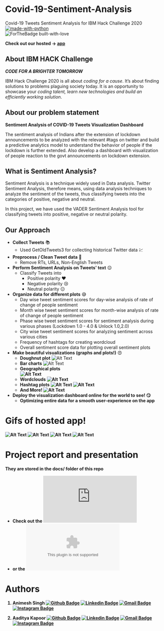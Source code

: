 # Covid-19-Sentiment-Analysis

<span>Covid-19 Tweets Sentiment Analysis for IBM Hack Challenge 2020 </span><br>
[![made-with-python](https://img.shields.io/badge/Made%20with-Python-1f425f.svg)](https://www.python.org/)<br>
![ForTheBadge built-with-love](http://ForTheBadge.com/images/badges/built-with-love.svg)
<br>

<b>Check out our hosted -> [app](https://covid-19-ibm.herokuapp.com/) </b> 

## About IBM HACK Challenge 
<i><b> CODE FOR A BRIGHTER TOMORROW </b></i>

IBM Hack Challenge 2020 is all about <i>coding for a cause</i>. It’s about finding solutions to problems plaguing society today. 
It is an opportunity to showcase your <i>coding talent, learn new technologies and build an efficiently working solution</i>.

## About our problem statement
<b>Sentiment Analysis of COVID-19 Tweets Visualization Dashboard</b>

The sentiment analysis of Indians after the extension of lockdown announcements to be analyzed with the relevant #tags on twitter and build a 
predictive analytics model to understand the behavior of people if the lockdown is further extended. Also develop a dashboard with visualization
of people reaction to the govt announcements on lockdown extension.

## What is Sentiment Analysis?

Sentiment Analysis is a technique widely used in Data analysis. Twitter Sentiment Analysis, therefore means, using data analysis techniques
to analyze the sentiment of the tweets, thus classifying tweets into the categories of positive, negative and neutral.

In this project, we have used the VADER Sentiment Analysis tool for classifying tweets into positive, negative or neutral polarity.

## Our Approach

- <b>Collect Tweets</b> :books:
  - Used GetOldTweets3 for collecting historical Twitter data :chart:
- <b>Preprocess / Clean Tweet data</b> :broom:
  - Remove RTs, URLs, Non-English Tweets
- <b>Perform Sentiment Analysis on Tweets' text</b> :relieved:
  - Classify Tweets into
    - Positive polarity :heart:
    - Negative polarity :cry:
    - Neutral polarity :neutral_face:
- <b>Organize data for different plots</b> :sweat_smile:
  - Day wise tweet sentiment scores for day-wise analysis of rate of change of people sentiment 
  - Month wise tweet sentiment scores for month-wise analysis of rate of change of people sentiment 
  - Phase wise tweet sentiment scores for sentiment analysis during various phases (Lockdown 1.0 - 4.0 & Unlock 1.0,2.0)
  - City wise tweet sentiment scores for analyzing sentiment across various cities
  - Frequency of hashtags for creating wordcloud
  - Overall sentiment score data for plotting overall sentiment plots
- <b>Make beautiful visualizations (graphs and plots!)</b> :heart_eyes:
  - <b>Doughnut plot</b>
  ![Alt Text](https://github.com/SmartPracticeschool/SBSPS-Challenge-3912-Sentiment-Analysis-of-Covid-19-Tweets-Visualization-Dashboard//blob/master/Screenshots/doughnut.png)
  - <b>Bar charts</b>
  ![Alt Text](https://github.com/SmartPracticeschool/SBSPS-Challenge-3912-Sentiment-Analysis-of-Covid-19-Tweets-Visualization-Dashboard//blob/master/Screenshots/monthly.png)
  - <b>Geographical plots</br>
  ![Alt Text](https://github.com/SmartPracticeschool/SBSPS-Challenge-3912-Sentiment-Analysis-of-Covid-19-Tweets-Visualization-Dashboard//blob/master/Screenshots/geo.png)
  - <b>Wordclouds</b>
  ![Alt Text](https://github.com/SmartPracticeschool/SBSPS-Challenge-3912-Sentiment-Analysis-of-Covid-19-Tweets-Visualization-Dashboard//blob/master/Screenshots/wordcloud.png)
  - <b>Hashtag plots</b>
  ![Alt Text](https://github.com/SmartPracticeschool/SBSPS-Challenge-3912-Sentiment-Analysis-of-Covid-19-Tweets-Visualization-Dashboard//blob/master/Screenshots/more_popular.png)
  ![Alt Text](https://github.com/SmartPracticeschool/SBSPS-Challenge-3912-Sentiment-Analysis-of-Covid-19-Tweets-Visualization-Dashboard//blob/master/Screenshots/less_popular.png)
  - <b>And More!</b>
  ![Alt Text](https://github.com/SmartPracticeschool/SBSPS-Challenge-3912-Sentiment-Analysis-of-Covid-19-Tweets-Visualization-Dashboard//blob/master/Screenshots/daily.png)
- <b>Deploy the visualization dashboard online for the world to see!</b> :smirk:
  - Optimizing entire data for a smooth user-experience on the app
  
# Gifs of hosted app!
![Alt Text](https://github.com/SmartPracticeschool/SBSPS-Challenge-3912-Sentiment-Analysis-of-Covid-19-Tweets-Visualization-Dashboard//blob/master/gifs/1.gif)
![Alt Text](https://github.com/SmartPracticeschool/SBSPS-Challenge-3912-Sentiment-Analysis-of-Covid-19-Tweets-Visualization-Dashboard//blob/master/gifs/2.gif)
![Alt Text](https://github.com/SmartPracticeschool/SBSPS-Challenge-3912-Sentiment-Analysis-of-Covid-19-Tweets-Visualization-Dashboard//blob/master/gifs/3.gif)
![Alt Text](https://github.com/SmartPracticeschool/SBSPS-Challenge-3912-Sentiment-Analysis-of-Covid-19-Tweets-Visualization-Dashboard//blob/master/gifs/4.gif)

# Project report and presentation
They are stored in the docs/ folder of this repo <br>
- Check out the ![Report!](https://github.com/SmartPracticeschool/SmartPracticeschool/SBSPS-Challenge-3912-Sentiment-Analysis-of-Covid-19-Tweets-Visualization-Dashboard/blob/master/docs/FINAL%20PROJECT%20REPORT.pdf)
- or the ![Presentation!](https://github.com/SmartPracticeschool/SBSPS-Challenge-3912-Sentiment-Analysis-of-Covid-19-Tweets-Visualization-Dashboard//blob/master/docs/IBM_Hack_Challenge_2020_PPT.pptx)


# Authors
1. <b>Animesh Singh</b>
[![Github Badge](https://img.shields.io/badge/-Github-000?style=flat-square&logo=Github&logoColor=white&link=https://github.com/aadityakapoor06)](https://github.com/aadityakapoor06)
[![Linkedin Badge](https://img.shields.io/badge/-LinkedIn-blue?style=flat-square&logo=Linkedin&logoColor=white&link=https://www.linkedin.com/in/aadityakapoor06/)](https://www.linkedin.com/in/aadityakapoor06/)
[![Gmail Badge](https://img.shields.io/badge/-Gmail-c14438?style=flat-square&logo=Gmail&logoColor=white&link=mailto:aaditya.kapoor06@gmail.com)](mailto:aaditya.kapoor06@gmail.com)
[![Instagram Badge](https://img.shields.io/badge/-Instagram-C13584?style=flat-square&labelColor=C13584&logo=instagram&logoColor=white&link=https://www.instagram.com/animesh.singh42/)](https://www.instagram.com/animesh.singh42/)

2. <b>Aaditya Kapoor</b>
[![Github Badge](https://img.shields.io/badge/-Github-000?style=flat-square&logo=Github&logoColor=white&link=https://github.com/blues1998)](https://github.com/blues1998)
[![Linkedin Badge](https://img.shields.io/badge/-LinkedIn-blue?style=flat-square&logo=Linkedin&logoColor=white&link=https://www.linkedin.com/in/animesh-singh-profile/)](https://www.linkedin.com/in/animesh-singh-profile/)
[![Gmail Badge](https://img.shields.io/badge/-Gmail-c14438?style=flat-square&logo=Gmail&logoColor=white&link=mailto:animesh98388@gmail.com)](mailto:animesh98388@gmail.com)
[![Instagram Badge](https://img.shields.io/badge/-Instagram-C13584?style=flat-square&labelColor=C13584&logo=instagram&logoColor=white&link=https://www.instagram.com/aaditya0616/)](https://www.instagram.com/aaditya0616/)
